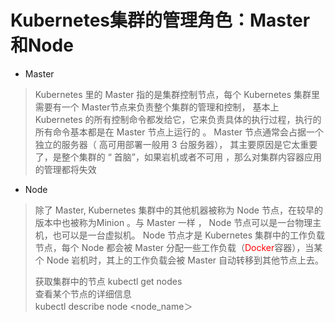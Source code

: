 # Kubernetes集群的管理角色：Master和Node
- Master

> Kubernetes 里的 Master 指的是集群控制节点，每个 Kubernetes 集群里需要有一个 Master节点来负责整个集群的管理和控制，  基本上 Kubernetes 的所有控制命令都发给它，它来负责具体的执行过程，执行的所有命令基本都是在 Master 节点上运行的 。 Master 节点通常会占据一个独立的服务器（ 高可用部署一般用 3 台服务器）， 其主要原因是它太重要了，是整个集群的 “ 首脑”，如果岩机或者不可用 ，那么对集群内容器应用的管理都将失效

- Node

> 除了 Master, Kubernetes 集群中的其他机器被称为 Node 节点，在较早的版本中也被称为Minion 。与 Master 一样 ， Node 节点可以是一台物理主机，也可以是一台虚拟机。 Node 节点才是 Kubernetes 集群中的工作负载节点，每个 Node 都会被 Master 分配一些工作负载（<font color="red">Docker</font>容器），当某个 Node 岩机时，其上的工作负载会被 Master 自动转移到其他节点上去。 
> 
> 获取集群中的节点
> kubectl get nodes  
> 查看某个节点的详细信息  
> kubectl describe node <node_name＞  


